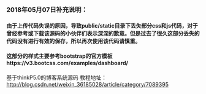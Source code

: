 ### 2018年05月07日补充说明：
#### 由于上传代码失误的原因，导致public/static目录下丢失部分css和js代码，对于曾经参考或下载该源码的小伙伴们表示深深的歉意。但是过去了很久这部分丢失的代码没有进行有效的保存，所以再次使用该代码请慎重。
#### 这部分的样式主要参考bootstrap的官方模板https://v3.bootcss.com/examples/dashboard/



基于thinkP5.0的博客系统源码
教程地址：http://blog.csdn.net/weixin_36185028/article/category/7089395

